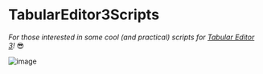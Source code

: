 # TabularEditor3Scripts
*For those interested in some cool (and practical) scripts for [Tabular Editor 3](https://tabulareditor.com/)!* 😎

![image](https://user-images.githubusercontent.com/62320770/158300297-60ba262e-83e3-4575-ba90-6b847538ae3f.png)
